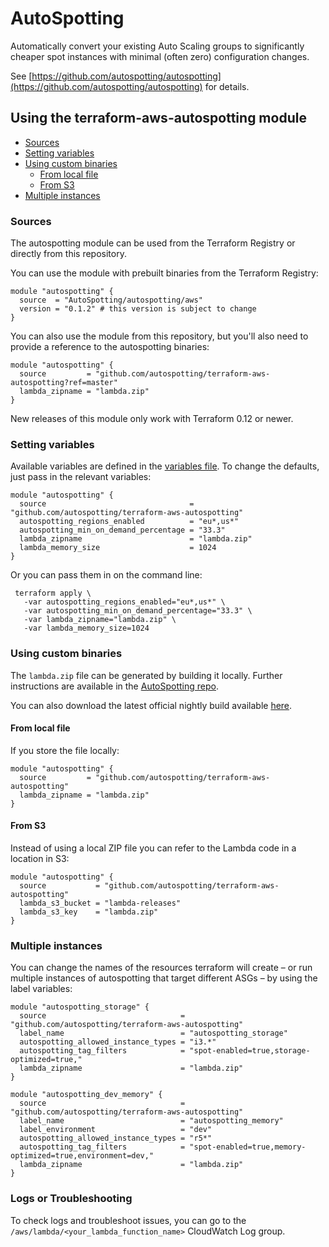 # AutoSpotting

Automatically convert your existing Auto Scaling groups to significantly cheaper spot instances with minimal (often zero) configuration changes.

See [https://github.com/autospotting/autospotting](https://github.com/autospotting/autospotting) for details.

## Using the terraform-aws-autospotting module

* [Sources](#sources)
* [Setting variables](#setting-variables)
* [Using custom binaries](#using-custom-binaries)
  * [From local file](#from-local-file)
  * [From S3](#from-s3)
* [Multiple instances](#multiple-instances)

### Sources

The autospotting module can be used from the Terraform Registry or directly from this repository.

You can use the module with prebuilt binaries from the Terraform Registry:

```hcl
module "autospotting" {
  source  = "AutoSpotting/autospotting/aws"
  version = "0.1.2" # this version is subject to change
}
```

You can also use the module from this repository, but you'll also need to provide a reference to the autospotting binaries:

```hcl
module "autospotting" {
  source         = "github.com/autospotting/terraform-aws-autospotting?ref=master"
  lambda_zipname = "lambda.zip"
}
```

New releases of this module only work with Terraform 0.12 or newer.

### Setting variables

Available variables are defined in the [variables file](variables.tf). To change the defaults, just pass in the relevant variables:

```hcl
module "autospotting" {
  source                                = "github.com/autospotting/terraform-aws-autospotting"
  autospotting_regions_enabled          = "eu*,us*"
  autospotting_min_on_demand_percentage = "33.3"
  lambda_zipname                        = "lambda.zip"
  lambda_memory_size                    = 1024
}
```

Or you can pass them in on the command line:

``` shell
 terraform apply \
   -var autospotting_regions_enabled="eu*,us*" \
   -var autospotting_min_on_demand_percentage="33.3" \
   -var lambda_zipname="lambda.zip" \
   -var lambda_memory_size=1024
```

### Using custom binaries

The `lambda.zip` file can be generated by building it locally. Further instructions are available in the [AutoSpotting repo](https://github.com/AutoSpotting/AutoSpotting/blob/master/CUSTOM_BUILDS.md).

You can also download the latest official nightly build available [here](https://cloudprowess.s3.amazonaws.com/nightly/lambda.zip).

#### From local file

If you store the file locally:

```hcl
module "autospotting" {
  source         = "github.com/autospotting/terraform-aws-autospotting"
  lambda_zipname = "lambda.zip"
}
```

#### From S3

Instead of using a local ZIP file you can refer to the Lambda code in a location in S3:

```hcl
module "autospotting" {
  source           = "github.com/autospotting/terraform-aws-autospotting"
  lambda_s3_bucket = "lambda-releases"
  lambda_s3_key    = "lambda.zip"
}
```

### Multiple instances

You can change the names of the resources terraform will create – or run multiple instances of autospotting that target different ASGs – by using the label variables:

```hcl
module "autospotting_storage" {
  source                              = "github.com/autospotting/terraform-aws-autospotting"
  label_name                          = "autospotting_storage"
  autospotting_allowed_instance_types = "i3.*"
  autospotting_tag_filters            = "spot-enabled=true,storage-optimized=true,"
  lambda_zipname                      = "lambda.zip"
}

module "autospotting_dev_memory" {
  source                              = "github.com/autospotting/terraform-aws-autospotting"
  label_name                          = "autospotting_memory"
  label_environment                   = "dev"
  autospotting_allowed_instance_types = "r5*"
  autospotting_tag_filters            = "spot-enabled=true,memory-optimized=true,environment=dev,"
  lambda_zipname                      = "lambda.zip"
}
```

### Logs or Troubleshooting

To check logs and troubleshoot issues, you can go to the `/aws/lambda/<your_lambda_function_name>` CloudWatch Log group.
